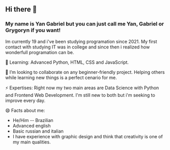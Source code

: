 ## Hi there 👋

<!--
**Grygoryn/Grygoryn** is a ✨ _special_ ✨ repository because its `README.md` (this file) appears on your GitHub profile.

Here are some ideas to get you started:

- 🔭 I’m currently working on ...
- 🌱 I’m currently learning ...
- 👯 I’m looking to collaborate on ...
- 🤔 I’m looking for help with ...
- 💬 Ask me about ...
- 📫 How to reach me: ...
- 😄 Pronouns: ...
- ⚡ Fun fact: ...
-->
### My name is Yan Gabriel but you can just call me Yan, Gabriel or Grygoryn if you want!
Im currently 19 and i've been studying programation since 2021. My first contact with studying IT was in college and since then i realized how wonderfull programation can be.

🌱 Learning: Advanced Python, HTML, CSS and JavaScript.

👯 I’m looking to collaborate on any beginner-friendly project. Helping others while learning new things is a perfect cenario for me.

⚡ Expertises: Right now my two main areas are Data Science with Python and Frontend Web Development. I'm still new to both but i'm seeking to improve every day.

😄 Facts about me: 
  - He/Him -- Brazilian
  - Advanced english
  - Basic russian and italian
  - I have experience with graphic design and think that creativity is one of my main qualities.
